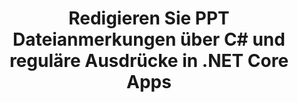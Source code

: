 ---
############################# Static ############################
layout: "auto-gen-gist"
draft: false
path: "de/redaction/net/annotation/ppt"
otherformats: CSV DOC DOCM DOCX DOT DOTM DOTX PDF POT POTM PPS PPSM PPSX PPTM PPTX RTF XLS XLSM XLSX XLT XLTM XLTX  

############################# Head ############################
head_title: "Redigieren Sie Anmerkungen in PPT-Dokumenten mit regulären Ausdrücken über .NET Core"
head_description: "Entfernen Sie vertrauliche Informationen in Anmerkungen mithilfe regulärer Ausdrücke aus Dokumenten unterschiedlicher Formate"

############################# Header ############################
title: "Redigieren Sie PPT Dateianmerkungen über C# und reguläre Ausdrücke in .NET Core Apps"
description: "Finden und entfernen Sie vertrauliche Informationen aus Office- und OpenOffice-Dokumenten, Tabellenkalkulationen und Präsentationen sowie PPT auf Windows, Linux und macOS"

################### SubMenu/Download Button #####################
submenu:
    enable: true

############################# About ############################
about:
    enable: true
    title: "Schwärzung von Dokumentanmerkungen für die .NET-API"
    content: |
        Eine einzige formatunabhängige Schnittstelle zur Bereinigung sensibler und geheimer Informationen aus den Dokumenten und Bildern PDF, Word, Excel, PowerPoint, einschließlich der Möglichkeit, Metadaten zu ändern und Anmerkungen zu entfernen. Mit dem Tool GroupDocs.Redaction for .NET können Sie die klassifizierten Informationen schwärzen und das geschwärzte Dokument in PDF speichern, alle Seiten in Rasterbilder umwandeln oder das Dokument zur weiteren Bearbeitung in seinem Originalformat behalten.

############################# Steps ############################
steps:
    enable: true
    title_left: "Anmerkungen aus PPT mithilfe regulärer Ausdrücke über C# schwärzen"
    content_left: |
        [GroupDocs.Redaction](de//redaction/net/) ermöglicht .NET-Entwicklern, die volle Stärke regulärer Ausdrücke zu nutzen, um PPT-Dateien mit ein paar einfachen Schritten zu redigieren.

        *   Erstellen Sie eine Instanz der Klasse [Redactor](https://apireference.groupdocs.com/redaction/net/groupdocs.redaction/redactor) und laden Sie die Datei PPT
        *   Erstellen Sie eine Instanz der Klasse [AnnotationRedaction](https://apireference.groupdocs.com/redaction/net/groupdocs.redaction.redactions/annotationredaction), um die Kommentare zu suchen und zu ersetzen
        *   Rufen Sie die Methode [Redactor.Apply](https://apireference.groupdocs.com/redaction/net/groupdocs.redaction/redactor/methods/apply/index) mit dem Objekt AnnotationRedaction auf
        
    title_right: "So verwenden Sie die GroupDocs Redaction API"
    content_right: |
        Installieren Sie das Paket über die Befehlszeile als „nuget install GroupDocs.Redaction“ oder über die Paket-Manager-Konsole von Visual Studio mit „Install-Package GroupDocs.Redaction“. 
        Alternativ können Sie das Offline-MSI-Installationsprogramm oder die DLLs in einer ZIP-Datei von [Downloads](https://downloads.groupdocs.com/redaction/net) herunterladen und in Ihrem Projekt manuell darauf verweisen.  
        
    code: |
        ```cs
        using (Redactor redactor = new Redactor(@"sample.ppt"))
        {
        	redactor.Apply(new AnnotationRedaction("(?im:john)", "[redacted]"));
        	redactor.Save();
        }
        ```

############################# Demos ############################
demos:
    enable: true
############################# About Formats ############################
about_formats:
    enable: true
############################# More Formats ############################
more_formats:
    enable: true

############################# Back to top ###############################
back_to_top:
    enable: true
---